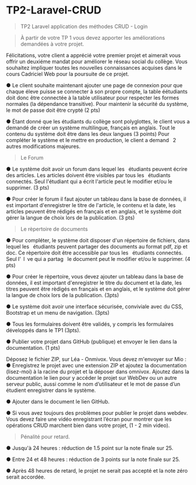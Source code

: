 # TP2-Laravel-CRUD
> TP2 Laravel application des méthodes CRUD - Login


> À partir de votre TP 1 vous devez apporter les améliorations demandées à votre projet.

Félicitations, votre client a apprécié votre premier projet et aimerait vous offrir un deuxiéme mandat pour améliorer le réseau social du collège. Vous souhaitez impliquer toutes les nouvelles connaissances acquises dans le cours Cadriciel Web pour la poursuite de ce projet.

● Le client souhaite maintenant ajouter une page de connexion pour que chaque éleve puisse se connecter à son propre compte, la table éétudiants doit donc être connectée à la table utilisateur pour respecter les formes normales (la dépendance transitive). Pour maintenir la sécurité du système, le mot de passe doit être crypté (2 pts)

● Étant donné que les étudiants du collège sont polyglottes, le client vous a demandé de créer un système multilingue, français en anglais. Tout le contenu du système doit être dans les deux langues (3 points)
Pour compléter le système et le mettre en production, le client a demand  2 autres modifications majeures.

> Le Forum

● Le système doit avoir un forum dans lequel les  étudiants peuvent écrire des articles. Les articles doivent être visibles par tous les  étudiants connectés. Seul l'étudiant qui a écrit l'article peut le modifier et/ou le supprimer. (3 pts)

● Pour créer le forum il faut ajouter un tableau dans la base de données, il est important d'enregistrer le titre de l'article, le contenu et la date, les articles peuvent être rédigés en français et en anglais, et le système doit gérer la langue de choix lors de la publication. (3 pts)


> Le rèpertoire de documents

● Pour compléter, le système doit disposer d'un répertoire de fichiers, dans lequel les  étudiants peuvent partager des documents au format pdf, zip et doc. Ce rèpertoire doit être accessible par tous les  étudiants connectés. Seul l' l ve qui a partag  le document peut le modifier et/ou le supprimer. (4 pts)

● Pour créer le rèpertoire, vous devez ajouter un tableau dans la base de données, il est important d'enregistrer le titre du document et la date, les titres peuvent être rèdigés en français et en anglais, et le système doit gérer la langue de choix lors de la publication. (3pts)

● Le système doit avoir une interface sécurisée, conviviale avec du CSS, Bootstrap et un menu de navigation. (3pts)

● Tous les formulaires doivent être validés, y compris les formulaires développés dans le TP1 (3pts).

● Publier votre projet dans GitHub (publique) et envoyer le lien dans la documentation. (1 pts)

Déposez le fichier ZIP, sur Léa - Onmivox.
Vous devez m'envoyer sur Mio :
● Enregistrez le projet avec une extension ZIP et ajoutez la documentation (lisez-moi) à la racine du projet et la déposer dans omnivox. Ajoutez dans la documentation le lien pour y accéder le projet sur WebDev ou un autre serveur public, aussi comme le nom d’utilisateur et le mot de passe d’un étudient enregistrer dans le système.

● Ajouter dans le document le lien GitHub.

● Si vous avez toujours des problèmes pour publier le projet dans webdev. Vous devez faire une vidéo enregistrant l’écran pour montrer que les opérations CRUD marchent bien dans votre projet, (1 - 2 min video).


>Pénalité pour retard.

● Jusqu'à 24 heures : réduction de 1.5 point sur la note finale sur 25.

● Entre 24 et 48 heures : réduction de 3 points sur la note finale sur 25.

● Après 48 heures de retard, le projet ne serait pas accepté et la note zéro serait accordée.